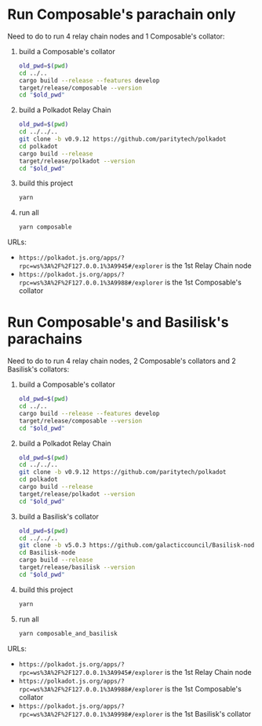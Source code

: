 # Run Composable's parachain only

Need to do to run 4 relay chain nodes and 1 Composable's collator:

1. build a Composable's collator

	```bash
	old_pwd=$(pwd)
	cd ../..
	cargo build --release --features develop
	target/release/composable --version
	cd "$old_pwd"
    ```

2. build a Polkadot Relay Chain

	```bash
	old_pwd=$(pwd)
	cd ../../..
	git clone -b v0.9.12 https://github.com/paritytech/polkadot
	cd polkadot
	cargo build --release
	target/release/polkadot --version
	cd "$old_pwd"
    ```

3. build this project

	```bash
	yarn
	```

4. run all

	```bash
	yarn composable
	```

URLs:
* `https://polkadot.js.org/apps/?rpc=ws%3A%2F%2F127.0.0.1%3A9945#/explorer` is the 1st Relay Chain node
* `https://polkadot.js.org/apps/?rpc=ws%3A%2F%2F127.0.0.1%3A9988#/explorer` is the 1st Composable's collator

# Run Composable's and Basilisk's parachains

Need to do to run 4 relay chain nodes, 2 Composable's collators and 2 Basilisk's collators:

1. build a Composable's collator

	```bash
	old_pwd=$(pwd)
	cd ../..
	cargo build --release --features develop
	target/release/composable --version
	cd "$old_pwd"
    ```

2. build a Polkadot Relay Chain

	```bash
	old_pwd=$(pwd)
	cd ../../..
	git clone -b v0.9.12 https://github.com/paritytech/polkadot
	cd polkadot
	cargo build --release
	target/release/polkadot --version
	cd "$old_pwd"
    ```

3. build a Basilisk's collator

	```bash
	old_pwd=$(pwd)
	cd ../../..
	git clone -b v5.0.3 https://github.com/galacticcouncil/Basilisk-node.git
	cd Basilisk-node
	cargo build --release
	target/release/basilisk --version
	cd "$old_pwd"
	```

4. build this project

	```bash
	yarn
	```

5. run all

	```bash
	yarn composable_and_basilisk
	```

URLs:
* `https://polkadot.js.org/apps/?rpc=ws%3A%2F%2F127.0.0.1%3A9945#/explorer` is the 1st Relay Chain node
* `https://polkadot.js.org/apps/?rpc=ws%3A%2F%2F127.0.0.1%3A9988#/explorer` is the 1st Composable's collator
* `https://polkadot.js.org/apps/?rpc=ws%3A%2F%2F127.0.0.1%3A9998#/explorer` is the 1st Basilisk's collator
